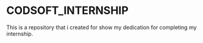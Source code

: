 # CODSOFT_INTERNSHIP 
This is a repository that i created for show my dedication for completing my internship.
